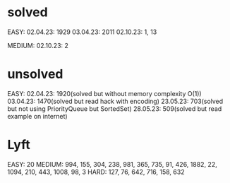 # solved
EASY: 
02.04.23: 1929
03.04.23: 2011
02.10.23: 1, 13

MEDIUM:
02.10.23: 2

# unsolved
EASY: 
02.04.23: 1920(solved but without memory complexity O(1))
03.04.23: 1470(solved but read hack with encoding)
23.05.23: 703(solved but not using PriorityQueue but SortedSet)
28.05.23: 509(solved but read example on internet)

# Lyft
EASY:
20
MEDIUM:
994, 155, 304, 238, 981, 365, 735, 91, 426, 1882, 22, 1094, 210, 443, 1008, 98, 3
HARD:
127, 76, 642, 716, 158, 632